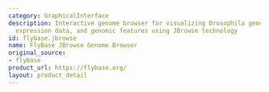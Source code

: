 ```yaml
---
category: GraphicalInterface
description: Interactive genome browser for visualizing Drosophila genomes, gene models,
  expression data, and genomic features using JBrowse technology
id: flybase.jbrowse
name: FlyBase JBrowse Genome Browser
original_source:
- flybase
product_url: https://flybase.org/
layout: product_detail
---
```

